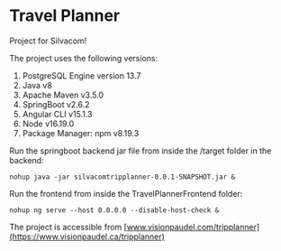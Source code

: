 # Travel Planner
Project for Silvacom!

The project uses the following versions: 

1. PostgreSQL Engine version 13.7
2. Java v8
3. Apache Maven v3.5.0
4. SpringBoot v2.6.2
5. Angular CLI v15.1.3
6. Node v16.19.0
7. Package Manager: npm v8.19.3

Run the springboot backend jar file from inside the /target folder in the backend:
```
nohup java -jar silvacomtripplanner-0.0.1-SNAPSHOT.jar &
```

Run the frontend from inside the TravelPlannerFrontend folder:
```
nohup ng serve --host 0.0.0.0 --disable-host-check &
```

The project is accessible from [www.visionpaudel.com/tripplanner](https://www.visionpaudel.ca/tripplanner)
